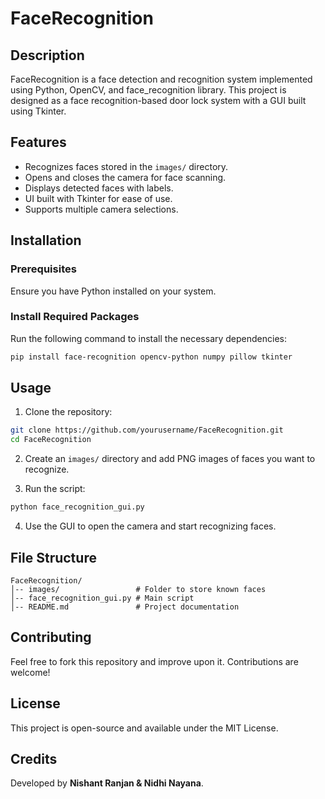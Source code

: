 # FaceRecognition

## Description
FaceRecognition is a face detection and recognition system implemented using Python, OpenCV, and face_recognition library. This project is designed as a face recognition-based door lock system with a GUI built using Tkinter.

## Features
- Recognizes faces stored in the `images/` directory.
- Opens and closes the camera for face scanning.
- Displays detected faces with labels.
- UI built with Tkinter for ease of use.
- Supports multiple camera selections.

## Installation

### Prerequisites
Ensure you have Python installed on your system.

### Install Required Packages
Run the following command to install the necessary dependencies:
```bash
pip install face-recognition opencv-python numpy pillow tkinter
```

## Usage

1. Clone the repository:
```bash
git clone https://github.com/yourusername/FaceRecognition.git
cd FaceRecognition
```

2. Create an `images/` directory and add PNG images of faces you want to recognize.

3. Run the script:
```bash
python face_recognition_gui.py
```

4. Use the GUI to open the camera and start recognizing faces.

## File Structure
```
FaceRecognition/
│-- images/                 # Folder to store known faces
│-- face_recognition_gui.py # Main script
│-- README.md               # Project documentation
```

## Contributing
Feel free to fork this repository and improve upon it. Contributions are welcome!

## License
This project is open-source and available under the MIT License.

## Credits
Developed by **Nishant Ranjan & Nidhi Nayana**.

